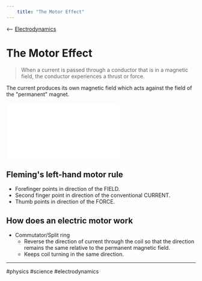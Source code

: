 ```yaml
---
	title: "The Motor Effect"
---
```

<-- [Electrodynamics](Electrodynamics.md)

# The Motor Effect

> When a current is passed through a conductor that is in a magnetic field, the conductor experiences a thrust or force.

The current produces its own magnetic field which acts against the field of the "permanent" magnet.

![Excalidraw/motor_effect.excalidraw.md](Excalidraw/motor_effect.excalidraw.md)

## Fleming's left-hand motor rule

- Forefinger points in direction of the FIELD.
- Second finger point in direction of the conventional CURRENT.
- Thumb points in direction of the FORCE.

## How does an electric motor work

- Commutator/Split ring
	- Reverse the direction of current through the coil so that the direction remains the same relative to the permanent magnetic field. 
	- Keeps coil turning in the same direction.

---

#physics #science #electrodynamics